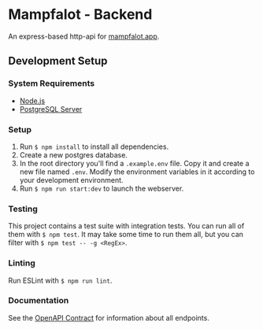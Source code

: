 # Mampfalot - Backend

An express-based http-api for [mampfalot.app](https://mampfalot.app).

## Development Setup

### System Requirements

- [Node.js](https://nodejs.org/en/)
- [PostgreSQL Server](https://www.postgresql.org/)

### Setup

1. Run ```$ npm install``` to install all dependencies.
2. Create a new postgres database.
3. In the root directory you'll find a ```.example.env``` file. Copy it and create a new file named ```.env```. Modify the environment variables in it according to your development environment.
4. Run ```$ npm run start:dev``` to launch the webserver.

### Testing

This project contains a test suite with integration tests. You can run all of them with ```$ npm test```. It may take some time to run them all, but you can filter with ```$ npm test -- -g <RegEx>```.

### Linting

Run ESLint with ```$ npm run lint```.

### Documentation

See the [OpenAPI Contract](docs/mampfalot.oas3.yaml) for information about all endpoints.
